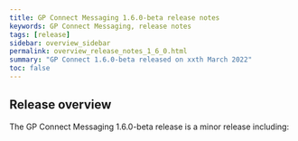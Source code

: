 ```yaml
---
title: GP Connect Messaging 1.6.0-beta release notes
keywords: GP Connect Messaging, release notes
tags: [release]
sidebar: overview_sidebar
permalink: overview_release_notes_1_6_0.html
summary: "GP Connect 1.6.0-beta released on xxth March 2022"
toc: false
---
```


## Release overview ##

The GP Connect Messaging 1.6.0-beta release is a minor release including:

